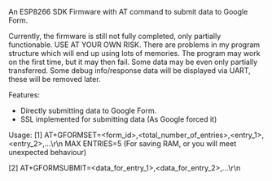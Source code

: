 An ESP8266 SDK Firmware with AT command to submit data to Google Form.

Currently, the firmware is still not fully completed, only partially functionable.
USE AT YOUR OWN RISK.
There are problems in my program structure which will end up using lots of memories.
The program may work on the first time, but it may then fail.
Some data may be even only partially transferred.
Some debug info/response data will be displayed via UART, these will be removed later.

Features:
- Directly submitting data to Google Form.
- SSL implemented for submitting data (As Google forced it)

Usage:
[1] AT+GFORMSET=<form_id>,<total_number_of_entries>,<entry_1>,<entry_2>,...\r\n
MAX ENTRIES=5 (For saving RAM, or you will meet unexpected behaviour)

[2] AT+GFORMSUBMIT=<data_for_entry_1>,<data_for_entry_2>,...\r\n

